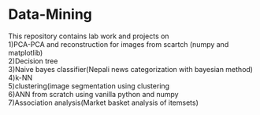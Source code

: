 # Data-Mining
This repository contains lab work and projects on 
<br>
1)PCA-PCA and reconstruction for images from scartch (numpy and matplotlib)<br>
2)Decision tree<br>
3)Naive bayes classifier(Nepali news categorization with bayesian method)<br>
4)k-NN<br>
5)clustering(image segmentation using clustering<br>
6)ANN from scratch using vanilla python and numpy<br>
7)Association analysis(Market basket analysis of itemsets)

